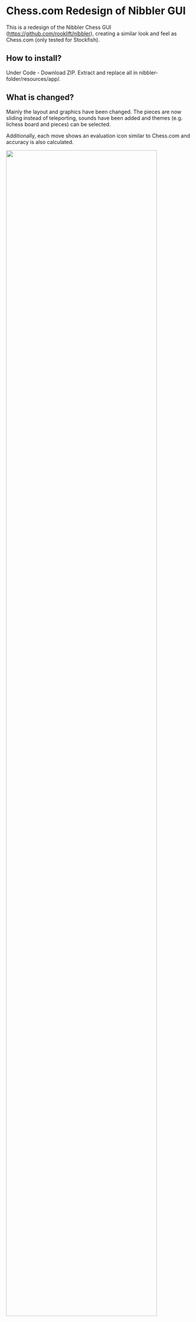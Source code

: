 # Chess.com Redesign of Nibbler GUI
This is a redesign of the Nibbler Chess GUI (https://github.com/rooklift/nibbler), creating a similar look and feel as Chess.com (only tested for Stockfish). 

## How to install?

Under Code - Download ZIP. Extract and replace all in nibbler-folder/resources/app/.

## What is changed?

Mainly the layout and graphics have been changed. The pieces are now sliding instead of teleporting, sounds have been added and themes (e.g. lichess board and pieces) can be selected.

Additionally, each move shows an evaluation icon similar to Chess.com and accuracy is also calculated.

<img src="https://user-images.githubusercontent.com/23149790/225937986-878f33f2-9f35-49c1-8390-b99f4e68170c.png" width=90% height=90%>

## How is win percentage and accuracy calculated?

Both calculations are directly taken from lichess: https://lichess.org/page/accuracy.

## How does this differ to Chess.com's evaluation?

The win percentage is the exact same, where only the engine and depth create differences. 

To calculate if a blunder or better moves occured, Chess.com's table providing the win percentage difference for each classification is used: https://support.chess.com/article/2965-how-are-moves-classified-what-is-a-blunder-or-brilliant-and-etc.

However, it is also stated that they are not using as strict of a model anymore (e.g. less blunders for lower rated players) and therefore the number of blunders can be different. From comparing some games, it is practically the same, but with more blunders.

## How does accuracy differ to Chess.com's calculation?

Since lichess' calculation is very strict, you will see quite high accuracies displayed. Chess.com is using a newer model that takes some context into account and is also aiming for a general evaluation that tells you if you played good or not, which means it is generally lower than the strict model. More about it: https://support.chess.com/article/1135-what-is-accuracy-in-analysis-how-is-it-measured.

## Credits

Credit to https://github.com/Aldruun for creating chess move sounds.

Chess pieces are taken from: https://github.com/lichess-org/lila/tree/master/public.
